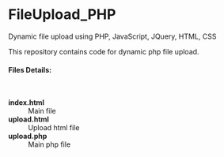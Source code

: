 # FileUpload_PHP
Dynamic file upload using PHP, JavaScript, JQuery, HTML, CSS  

This repository contains code for dynamic php file upload.
<br>
<b><h4>Files Details:</h4></b>
<br>
<dl>
  <dt><b>index.html</b></dt>
  <dd>Main file</dd>
  <dt><b>upload.html</b></dt>
  <dd>Upload html file</dd>
  <dt><b>upload.php</b></dt>
  <dd>Main php file</dd>
</dl>
